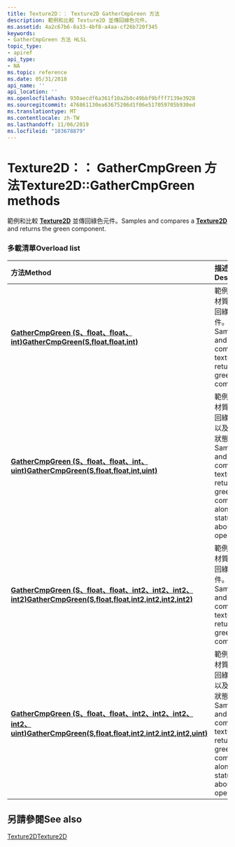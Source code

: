 ```yaml
---
title: Texture2D：： Texture2D GatherCmpGreen 方法
description: 範例和比較 Texture2D 並傳回綠色元件。
ms.assetid: 4a2c67b6-8a33-4bf8-a4aa-cf26b720f345
keywords:
- GatherCmpGreen 方法 HLSL
topic_type:
- apiref
api_type:
- NA
ms.topic: reference
ms.date: 05/31/2018
api_name: ''
api_location: ''
ms.openlocfilehash: 930aecdf6a361f10a2b0c49bbf9bfff7139e3928
ms.sourcegitcommit: 476861130ea63675206d1f06e517059705b930ed
ms.translationtype: MT
ms.contentlocale: zh-TW
ms.lasthandoff: 11/06/2019
ms.locfileid: "103678879"
---
```

# <a name="texture2dgathercmpgreen-methods"></a><span data-ttu-id="556c9-104">Texture2D：： GatherCmpGreen 方法</span><span class="sxs-lookup"><span data-stu-id="556c9-104">Texture2D::GatherCmpGreen methods</span></span>

<span data-ttu-id="556c9-105">範例和比較 [**Texture2D**](sm5-object-texture2d.md) 並傳回綠色元件。</span><span class="sxs-lookup"><span data-stu-id="556c9-105">Samples and compares a [**Texture2D**](sm5-object-texture2d.md) and returns the green component.</span></span>

### <a name="overload-list"></a><span data-ttu-id="556c9-106">多載清單</span><span class="sxs-lookup"><span data-stu-id="556c9-106">Overload list</span></span>



| <span data-ttu-id="556c9-107">方法</span><span class="sxs-lookup"><span data-stu-id="556c9-107">Method</span></span>                                                                                                                       | <span data-ttu-id="556c9-108">描述</span><span class="sxs-lookup"><span data-stu-id="556c9-108">Description</span></span>                                                                                                      |
|:-----------------------------------------------------------------------------------------------------------------------------|:-----------------------------------------------------------------------------------------------------------------|
| [<span data-ttu-id="556c9-109">**GatherCmpGreen (S、float、float、int)**</span><span class="sxs-lookup"><span data-stu-id="556c9-109">**GatherCmpGreen(S,float,float,int)**</span></span>](sm5-object-texture2d-gathercmpgreen.md)                                             | <span data-ttu-id="556c9-110">範例並比較材質，並傳回綠色元件。</span><span class="sxs-lookup"><span data-stu-id="556c9-110">Samples and compares a texture and returns the green component.</span></span><br/>                                       |
| [<span data-ttu-id="556c9-111">**GatherCmpGreen (S、float、float、int、uint)**</span><span class="sxs-lookup"><span data-stu-id="556c9-111">**GatherCmpGreen(S,float,float,int,uint)**</span></span>](t2d-gathercmpgreen-s-float-float-int-uint-.md)                                 | <span data-ttu-id="556c9-112">範例並比較材質，並傳回綠色元件以及作業的狀態。</span><span class="sxs-lookup"><span data-stu-id="556c9-112">Samples and compares a texture and returns the green component along with status about the operation.</span></span><br/> |
| [<span data-ttu-id="556c9-113">**GatherCmpGreen (S、float、float、int2、int2、int2、int2)**</span><span class="sxs-lookup"><span data-stu-id="556c9-113">**GatherCmpGreen(S,float,float,int2,int2,int2,int2)**</span></span>](sm5-object-texture2d-gathercmpgreen.md)                             | <span data-ttu-id="556c9-114">範例並比較材質，並傳回綠色元件。</span><span class="sxs-lookup"><span data-stu-id="556c9-114">Samples and compares a texture and returns the green component.</span></span><br/>                                       |
| [<span data-ttu-id="556c9-115">**GatherCmpGreen (S、float、float、int2、int2、int2、int2、uint)**</span><span class="sxs-lookup"><span data-stu-id="556c9-115">**GatherCmpGreen(S,float,float,int2,int2,int2,int2,uint)**</span></span>](t2d-gathercmpgreen-s-float-float-int2-int2-int2-int2-uint-.md) | <span data-ttu-id="556c9-116">範例並比較材質，並傳回綠色元件以及作業的狀態。</span><span class="sxs-lookup"><span data-stu-id="556c9-116">Samples and compares a texture and returns the green component along with status about the operation.</span></span><br/> |



## <a name="see-also"></a><span data-ttu-id="556c9-117">另請參閱</span><span class="sxs-lookup"><span data-stu-id="556c9-117">See also</span></span>

<dl> <dt>

[<span data-ttu-id="556c9-118">Texture2D</span><span class="sxs-lookup"><span data-stu-id="556c9-118">Texture2D</span></span>](sm5-object-texture2d.md)
</dt> </dl>

 

 





